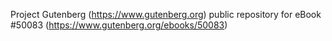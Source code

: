 Project Gutenberg (https://www.gutenberg.org) public repository for eBook #50083 (https://www.gutenberg.org/ebooks/50083)
